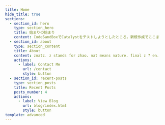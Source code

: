 ```yaml
---
title: Home
hide_title: true
sections:
  - section_id: hero
    type: section_hero
    title: 始まりの始まり
    content: CodeSandBoxでCatalystをテストしようとしたところ。新規作成でここまで誘導させた。
  - section_id: about
    type: section_content
    title: About
    content: znatz. z stands for zhao. nat means nature. final z ? en... not sure.
    actions:
      - label: Contact Me
        url: /contact
        style: button
  - section_id: recent-posts
    type: section_posts
    title: Recent Posts
    posts_number: 4
    actions:
      - label: View Blog
        url: blog/index.html
        style: button
template: advanced
---
```

